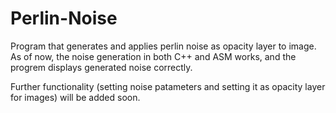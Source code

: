 # Perlin-Noise
Program that generates and applies perlin noise as opacity layer to image.
As of now, the noise generation in both C++ and ASM works, and the progrem displays generated noise correctly.

Further functionality (setting noise patameters and setting it as opacity layer for images) will be added soon.
